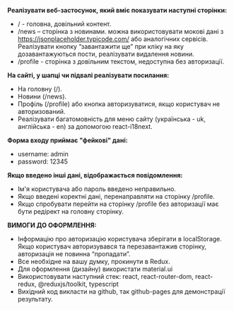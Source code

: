 **Реалізувати веб-застосунок, який вміє показувати наступні сторінки:**

- / - головна, довільний контент.
- /news – сторінка з новинами. можна використовувати мокові дані з https://jsonplaceholder.typicode.com/ або аналогічних сервісів. Реалізувати кнопку “завантажити ще” при кліку на яку дозавантажуються пости, реалізувати видалення новини.
- /profile - сторінка з довільним текстом, недоступна без авторизації.

**На сайті, у шапці чи підвалі реалізувати посилання:**

- На головну (/).
- Новини (/news).
- Профіль (/profile) або кнопка авторизуватися, якщо користувач не авторизований. 
- Реалізувати багатомовність для меню сайту (українська - uk, англійська - en) за допомогою react-i18next.

**Форма входу приймає "фейкові" дані:**

- username: admin
- password: 12345

**Якщо введено інші дані, відображається повідомлення:**

- Ім'я користувача або пароль введено неправильно.
- Якщо введені коректні дані, перенаправляти на сторінку /profile.
- Якщо спробувати перейти на сторінку /profile без авторизації має бути редірект на головну сторінку.

**ВИМОГИ ДО ОФОРМЛЕННЯ:**

- Інформацію про авторизацію користувача зберігати в localStorage. Якщо користувач авторизувався та перезавантажив сторінку, авторизація не повинна “пропадати”.
- Все необхідне на вашу думку, прокинути в Redux.
- Для оформлення (дизайну) використати material.ui
- Використовувати наступний стек: react, react-router-dom, react-redux, @reduxjs/toolkit, typescript
- Вихідний код викласти на github, так github-pages для демонстрації результату.